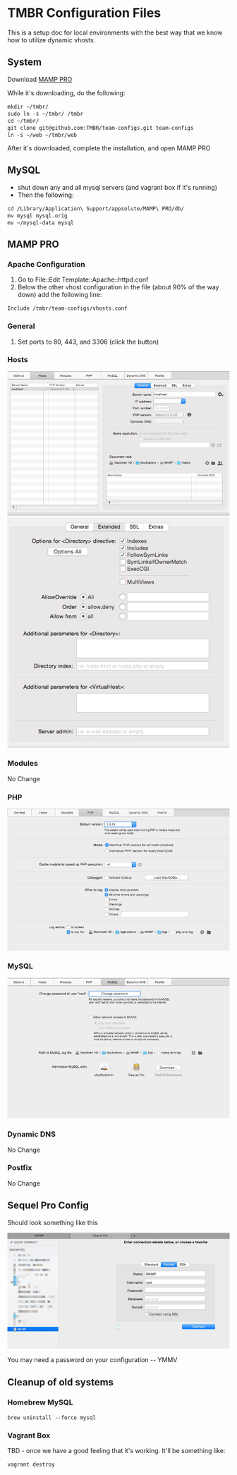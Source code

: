 # TMBR Configuration Files

This is a setup doc for local environments with the best way that we know how to utilize dynamic vhosts.

## System

Download [MAMP PRO](https://www.mamp.info/en/downloads/)

While it's downloading, do the following:

```
mkdir ~/tmbr/
sudo ln -s ~/tmbr/ /tmbr
cd ~/tmbr/
git clone git@github.com:TMBR/team-configs.git team-configs
ln -s ~/web ~/tmbr/web
```

After it's downloaded, complete the installation, and open MAMP PRO

## MySQL

- shut down any and all mysql servers (and vagrant box if it's running)
- Then the following:

```
cd /Library/Application\ Support/appsolute/MAMP\ PRO/db/
mv mysql mysql.orig
mv ~/mysql-data mysql
```

## MAMP PRO

### Apache Configuration

1. Go to File::Edit Template::Apache::httpd.conf
2. Below the other vhost configuration in the file (about 90% of the way down) add the following line:

```
Include /tmbr/team-configs/vhosts.conf
```

### General

1. Set ports to 80, 443, and 3306 (click the button)

### Hosts

![General](/screenshots/mamp/hosts-1.jpg?raw=true)
![Extended](/screenshots/mamp/hosts-2.jpg?raw=true)

### Modules

No Change

### PHP

![PHP Settings](/screenshots/mamp/php.jpg?raw=true)

### MySQL

![Screenshot](/screenshots/mamp/mysql.jpg?raw=true)

### Dynamic DNS

No Change

### Postfix

No Change

## Sequel Pro Config

Should look something like this

![Mamp Configuration](/screenshots/sequelpro/connection.jpg?raw=true)

You may need a password on your configuration -- YMMV

## Cleanup of old systems

### Homebrew MySQL

```
brew uninstall --force mysql
```

### Vagrant Box

TBD - once we have a good feeling that it's working.  It'll be something like:

```
vagrant destroy
```
